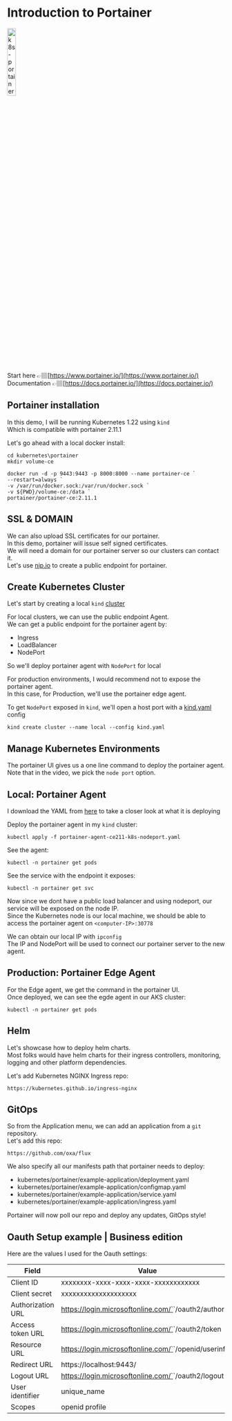 # Introduction to Portainer

<a href="https://youtu.be/FC8pABzxZVU" title="k8s-portainer"><img src="https://i.ytimg.com/vi/FC8pABzxZVU/hqdefault.jpg" width="20%" alt="k8s-portainer" /></a> 

Start here 👉🏽[https://www.portainer.io/](https://www.portainer.io/) </br>
Documentation 👉🏽[https://docs.portainer.io/](https://docs.portainer.io/)

## Portainer installation

In this demo, I will be running Kubernetes 1.22 using `kind` </br>
Which is compatible with portainer 2.11.1 </br>

Let's go ahead with a local docker install: 

```
cd kubernetes\portainer
mkdir volume-ce 

docker run -d -p 9443:9443 -p 8000:8000 --name portainer-ce `
--restart=always `
-v /var/run/docker.sock:/var/run/docker.sock `
-v ${PWD}/volume-ce:/data `
portainer/portainer-ce:2.11.1
```

## SSL & DOMAIN

We can also upload SSL certificates for our portainer.</br> 
In this demo, portainer will issue self signed certificates. </br> 
We will need a domain for our portainer server so our clusters can contact it. </br>
Let's use [nip.io](https://nip.io/) to create a public endpoint for portainer.

## Create Kubernetes Cluster

Let's start by creating a local `kind` [cluster](https://kind.sigs.k8s.io/)

For local clusters, we can use the public endpoint Agent. </br>
We can get a public endpoint for the portainer agent by: </br>

* Ingress
* LoadBalancer
* NodePort

So we'll deploy portainer agent with `NodePort` for local </br>

For production environments, I would recommend not to expose the portainer agent. </br>
In this case, for Production, we'll use the portainer edge agent.  </br>


To get `NodePort` exposed in `kind`, we'll open a host port with a [kind.yaml](./kind.yaml) config

```
kind create cluster --name local --config kind.yaml
```

## Manage Kubernetes Environments 

The portainer UI gives us a one line command to deploy the portainer agent. </br>
Note that in the video, we pick the `node port` option.

## Local: Portainer Agent

I download the YAML from [here](https://downloads.portainer.io/portainer-agent-ce211-k8s-nodeport.yaml) to take a closer look at what it is deploying </br>

Deploy the portainer agent in my `kind` cluster:

```
kubectl apply -f portainer-agent-ce211-k8s-nodeport.yaml
```

See the agent: 

```
kubectl -n portainer get pods
```

See the service with the endpoint it exposes: 

```
kubectl -n portainer get svc
```

Now since we dont have a public load balancer and using nodeport, our service will be exposed on the node IP. </br>
Since the Kubernetes node is our local machine, we should be able to access the portainer agent on `<computer-IP>:30778` </br>

We can obtain our local IP with `ipconfig` </br>
The IP and NodePort will be used to connect our portainer server to the new agent. </br>

## Production: Portainer Edge Agent

For the Edge agent, we get the command in the portainer UI. </br>
Once deployed, we can see the egde agent in our AKS cluster:

```
kubectl -n portainer get pods
```

## Helm 

Let's showcase how to deploy helm charts. </br>
Most folks would have helm charts for their ingress controllers, monitoring, logging and other 
platform dependencies.</br>

Let's add Kubernetes NGINX Ingress repo:

```
https://kubernetes.github.io/ingress-nginx
```

## GitOps

So from the Application menu, we can add an application from a `git` repository. </br>
Let's add this repo:

```
https://github.com/oxa/flux
```

We also specify all our manifests path that portainer needs to deploy:

* kubernetes/portainer/example-application/deployment.yaml
* kubernetes/portainer/example-application/configmap.yaml
* kubernetes/portainer/example-application/service.yaml
* kubernetes/portainer/example-application/ingress.yaml

Portainer will now poll our repo and deploy any updates, GitOps style!

## Oauth Setup example | Business edition

Here are the values I used for the Oauth settings:

| Field | Value |
|-------|-------|
|  Client ID     |  xxxxxxxx-xxxx-xxxx-xxxx-xxxxxxxxxxxx     |
|  Client secret     |   xxxxxxxxxxxxxxxxxxxx    |
|  Authorization URL  |  https://login.microsoftonline.com/`<tenant-id>`/oauth2/authorize  |    
|  Access token URL  | https://login.microsoftonline.com/`<tenant-id>`/oauth2/token   |     
|  Resource URL   | https://login.microsoftonline.com/`<tenant-id>`/openid/userinfo   |     
|  Redirect URL   | https://localhost:9443/   |     
|  Logout URL   |  https://login.microsoftonline.com/`<tenant-id>`/oauth2/logout  |     
|  User identifier   |  unique_name  |     
|  Scopes   | openid profile   |  






